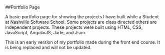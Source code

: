 ##Portfolio Page

A basic portfolio page for showing the projects I have built while a Student at Nashville Software School. Some projects are class directed others are independent projects.
These projects were built using HTML, CSS, JavaScript, AngularJS, Jade, and Json.

This is an early version of my portfolio made during the front end course. It is being replaced and will not be updated.
